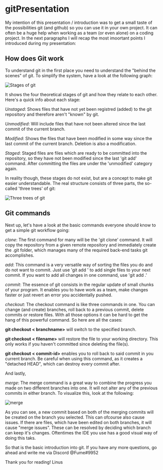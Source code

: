 # gitPresentation



My intention of this presentation / introduction was to get a small taste of the possibilities git (and github) so you can use it in your own project. It can often be a huge help when working as a team (or even alone) on a coding project. In the next paragraphs I will recap the most imoortant points I introduced during my presentation: 
## How does Git work
To understand git in the first place you need to understand the "behind the scenes" of git. To simplify the system, have a look at the following graph:

![Stages of git](https://user-images.githubusercontent.com/59310692/140617140-f79f913e-10c5-4e24-92b3-8fec442b196d.png)

It shows the four theoretical stages of git and how they relate to each other. Here's a quick info about each stage:

*Unstaged*: Shows files that have not yet been registred (added) to the git repository and therefore aren't "known" by git.

*Unmodified*: Will include files that have not been altered since the last commit of the current branch.

*Modified*: Shows the files that have been modified in some way since the last commit of the current branch. Deletion is also a modification.

*Staged*: Staged files are files which are ready to be committed into the repository, so they have not been modified since the last 'git add' command. After committing the files are under the 'unmodified' category again.


In reality though, these stages do not exist, but are a concept to make git easier understandable. The real structure consists of three parts, the so-called 'three trees' of git:

![Three trees of git](https://user-images.githubusercontent.com/59310692/140617658-2718b2f4-69b1-4ee9-a8da-ac4ea62d457c.png)



## Git commands

Next up, let's have a look at the basic commands everyone should know to get a simple git workflow going:

*clone*: The first command for many will be the 'git clone' command. It will copy the repository from a given remote repository and immediately create the .git folder, which manages many of the required back-end tasks git accomplishes.

*add*: This command is a very versatile way of sorting the files you do and do not want to commit. Just use 'git add <filename>' to add single files to your next commit. If you want to add all changes in one command, use 'git add .'
  
*commit*: The essence of git consists in the regular update of small chunks of your program. It enables you to have work as a team, make changes faster or just revert an error you accidentally pushed.
  
*checkout*: The checkout command is like three commands in one. You can change (and create) branches, roll back to a previous commit, delete commits or restore files. With all those options it can be hard to get the hang of this powerful command. So here are all the cases:
  
**git checkout < branchname>** will switch to the specified branch.
  
**git checkout < filename>** will restore the file to your working directory. This only works if you haven't committed since deleting the file(s).
  
**git checkout < commit-id>** enables you to roll back to said commit in you current branch. Be careful when using this command, as it creates a "detached HEAD", which can destroy every commit after.
 
  
And lastly,
  
*merge*: The merge command is a great way to combine the progress you made on two different branches into one. It will not alter any of the previous commits in either branch. To visualize this, look at the following:
  
  ![merge](https://user-images.githubusercontent.com/59310692/140618462-8ec7796b-92a0-4b30-b918-e2aa90b096d9.png)
  
  As you can see, a new commit based on both of the merging commits will be created on the branch you selected. This can ofcourse also cause issues. If there are files, which have been edited on both branches, it will cause "merge issues". These can be resolved by deciding which branch can keep it's changes. Oftentimes the IDE you use has a good visual way of doing this taks.
  
 
  
  
  So that is the basic introduction into git. If you have any more questions, go ahead and write me via Discord @Fume#9952
  
  Thank you for reading!
  Linus
